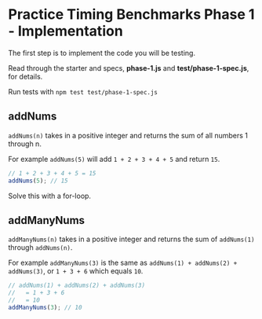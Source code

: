 # Practice Timing Benchmarks Phase 1 - Implementation

The first step is to implement the code you will be testing.

Read through the starter and specs, **phase-1.js** and **test/phase-1-spec.js**,
for details.

Run tests with `npm test test/phase-1-spec.js`

## addNums

`addNums(n)` takes in a positive integer and returns the sum of all numbers
1 through n.

For example `addNums(5)` will add `1 + 2 + 3 + 4 + 5` and return `15`.

```js
// 1 + 2 + 3 + 4 + 5 = 15
addNums(5); // 15
```

Solve this with a for-loop.

## addManyNums

`addManyNums(n)` takes in a positive integer and returns the sum of `addNums(1)`
through `addNums(n)`.

For example `addManyNums(3)` is the same as `addNums(1) + addNums(2) +
addNums(3)`, or `1 + 3 + 6` which equals `10`.

```js
// addNums(1) + addNums(2) + addNums(3)
//   = 1 + 3 + 6
//   = 10
addManyNums(3); // 10
```
